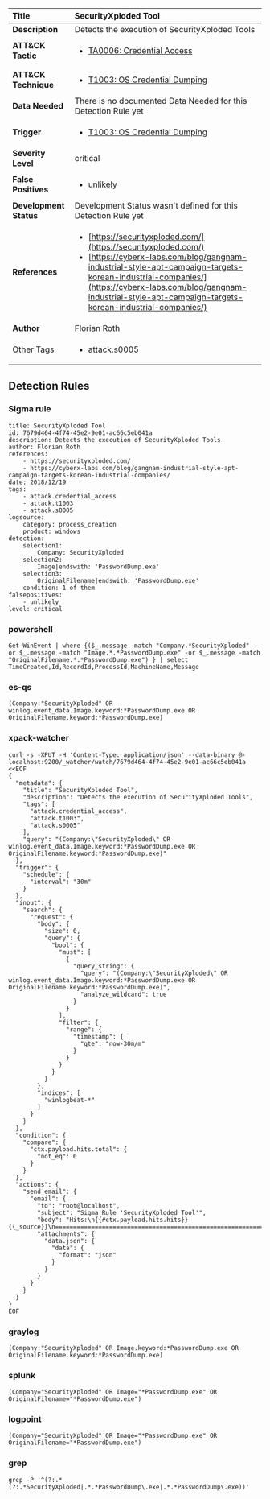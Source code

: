 | Title                    | SecurityXploded Tool       |
|:-------------------------|:------------------|
| **Description**          | Detects the execution of SecurityXploded Tools |
| **ATT&amp;CK Tactic**    |  <ul><li>[TA0006: Credential Access](https://attack.mitre.org/tactics/TA0006)</li></ul>  |
| **ATT&amp;CK Technique** | <ul><li>[T1003: OS Credential Dumping](https://attack.mitre.org/techniques/T1003)</li></ul>  |
| **Data Needed**          |  There is no documented Data Needed for this Detection Rule yet  |
| **Trigger**              | <ul><li>[T1003: OS Credential Dumping](../Triggers/T1003.md)</li></ul>  |
| **Severity Level**       | critical |
| **False Positives**      | <ul><li>unlikely</li></ul>  |
| **Development Status**   |  Development Status wasn't defined for this Detection Rule yet  |
| **References**           | <ul><li>[https://securityxploded.com/](https://securityxploded.com/)</li><li>[https://cyberx-labs.com/blog/gangnam-industrial-style-apt-campaign-targets-korean-industrial-companies/](https://cyberx-labs.com/blog/gangnam-industrial-style-apt-campaign-targets-korean-industrial-companies/)</li></ul>  |
| **Author**               | Florian Roth |
| Other Tags           | <ul><li>attack.s0005</li></ul> | 

## Detection Rules

### Sigma rule

```
title: SecurityXploded Tool
id: 7679d464-4f74-45e2-9e01-ac66c5eb041a
description: Detects the execution of SecurityXploded Tools
author: Florian Roth
references:
    - https://securityxploded.com/
    - https://cyberx-labs.com/blog/gangnam-industrial-style-apt-campaign-targets-korean-industrial-companies/
date: 2018/12/19
tags:
    - attack.credential_access
    - attack.t1003
    - attack.s0005
logsource:
    category: process_creation
    product: windows
detection:
    selection1:
        Company: SecurityXploded
    selection2:
        Image|endswith: 'PasswordDump.exe'
    selection3:
        OriginalFilename|endswith: 'PasswordDump.exe'
    condition: 1 of them
falsepositives:
    - unlikely
level: critical

```





### powershell
    
```
Get-WinEvent | where {($_.message -match "Company.*SecurityXploded" -or $_.message -match "Image.*.*PasswordDump.exe" -or $_.message -match "OriginalFilename.*.*PasswordDump.exe") } | select TimeCreated,Id,RecordId,ProcessId,MachineName,Message
```


### es-qs
    
```
(Company:"SecurityXploded" OR winlog.event_data.Image.keyword:*PasswordDump.exe OR OriginalFilename.keyword:*PasswordDump.exe)
```


### xpack-watcher
    
```
curl -s -XPUT -H 'Content-Type: application/json' --data-binary @- localhost:9200/_watcher/watch/7679d464-4f74-45e2-9e01-ac66c5eb041a <<EOF
{
  "metadata": {
    "title": "SecurityXploded Tool",
    "description": "Detects the execution of SecurityXploded Tools",
    "tags": [
      "attack.credential_access",
      "attack.t1003",
      "attack.s0005"
    ],
    "query": "(Company:\"SecurityXploded\" OR winlog.event_data.Image.keyword:*PasswordDump.exe OR OriginalFilename.keyword:*PasswordDump.exe)"
  },
  "trigger": {
    "schedule": {
      "interval": "30m"
    }
  },
  "input": {
    "search": {
      "request": {
        "body": {
          "size": 0,
          "query": {
            "bool": {
              "must": [
                {
                  "query_string": {
                    "query": "(Company:\"SecurityXploded\" OR winlog.event_data.Image.keyword:*PasswordDump.exe OR OriginalFilename.keyword:*PasswordDump.exe)",
                    "analyze_wildcard": true
                  }
                }
              ],
              "filter": {
                "range": {
                  "timestamp": {
                    "gte": "now-30m/m"
                  }
                }
              }
            }
          }
        },
        "indices": [
          "winlogbeat-*"
        ]
      }
    }
  },
  "condition": {
    "compare": {
      "ctx.payload.hits.total": {
        "not_eq": 0
      }
    }
  },
  "actions": {
    "send_email": {
      "email": {
        "to": "root@localhost",
        "subject": "Sigma Rule 'SecurityXploded Tool'",
        "body": "Hits:\n{{#ctx.payload.hits.hits}}{{_source}}\n================================================================================\n{{/ctx.payload.hits.hits}}",
        "attachments": {
          "data.json": {
            "data": {
              "format": "json"
            }
          }
        }
      }
    }
  }
}
EOF

```


### graylog
    
```
(Company:"SecurityXploded" OR Image.keyword:*PasswordDump.exe OR OriginalFilename.keyword:*PasswordDump.exe)
```


### splunk
    
```
(Company="SecurityXploded" OR Image="*PasswordDump.exe" OR OriginalFilename="*PasswordDump.exe")
```


### logpoint
    
```
(Company="SecurityXploded" OR Image="*PasswordDump.exe" OR OriginalFilename="*PasswordDump.exe")
```


### grep
    
```
grep -P '^(?:.*(?:.*SecurityXploded|.*.*PasswordDump\.exe|.*.*PasswordDump\.exe))'
```




